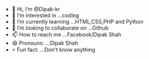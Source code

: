 - 👋 Hi, I’m @Dipak-kr
- 👀 I’m interested in ...coding
- 🌱 I’m currently learning ...HTML,CSS,PHP and Python
- 💞️ I’m looking to collaborate on ...Github
- 📫 How to reach me ...Facebook/Dipak Shah
- 😄 Pronouns: ...Dipak Shah
- ⚡ Fun fact: ...Don't know anything

<!---
Dipak-kr/Dipak-kr is a ✨ special ✨ repository because its `README.md` (this file) appears on your GitHub profile.
You can click the Preview link to take a look at your changes.
--->
